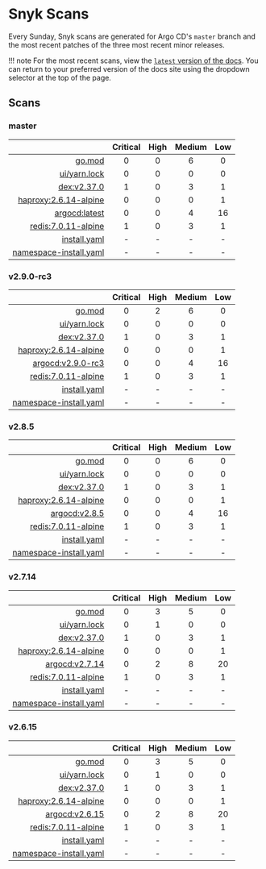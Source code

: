 # Snyk Scans

Every Sunday, Snyk scans are generated for Argo CD's `master` branch and the most recent patches of the three most
recent minor releases.

!!! note
    For the most recent scans, view the [`latest` version of the docs](https://argo-cd.readthedocs.io/en/latest/snyk/).
    You can return to your preferred version of the docs site using the dropdown selector at the top of the page.

## Scans

### master

|    | Critical | High | Medium | Low |
|---:|:--------:|:----:|:------:|:---:|
| [go.mod](master/argocd-test.html) | 0 | 0 | 6 | 0 |
| [ui/yarn.lock](master/argocd-test.html) | 0 | 0 | 0 | 0 |
| [dex:v2.37.0](master/ghcr.io_dexidp_dex_v2.37.0.html) | 1 | 0 | 3 | 1 |
| [haproxy:2.6.14-alpine](master/haproxy_2.6.14-alpine.html) | 0 | 0 | 0 | 1 |
| [argocd:latest](master/quay.io_argoproj_argocd_latest.html) | 0 | 0 | 4 | 16 |
| [redis:7.0.11-alpine](master/redis_7.0.11-alpine.html) | 1 | 0 | 3 | 1 |
| [install.yaml](master/argocd-iac-install.html) | - | - | - | - |
| [namespace-install.yaml](master/argocd-iac-namespace-install.html) | - | - | - | - |

### v2.9.0-rc3

|    | Critical | High | Medium | Low |
|---:|:--------:|:----:|:------:|:---:|
| [go.mod](v2.9.0-rc3/argocd-test.html) | 0 | 2 | 6 | 0 |
| [ui/yarn.lock](v2.9.0-rc3/argocd-test.html) | 0 | 0 | 0 | 0 |
| [dex:v2.37.0](v2.9.0-rc3/ghcr.io_dexidp_dex_v2.37.0.html) | 1 | 0 | 3 | 1 |
| [haproxy:2.6.14-alpine](v2.9.0-rc3/haproxy_2.6.14-alpine.html) | 0 | 0 | 0 | 1 |
| [argocd:v2.9.0-rc3](v2.9.0-rc3/quay.io_argoproj_argocd_v2.9.0-rc3.html) | 0 | 0 | 4 | 16 |
| [redis:7.0.11-alpine](v2.9.0-rc3/redis_7.0.11-alpine.html) | 1 | 0 | 3 | 1 |
| [install.yaml](v2.9.0-rc3/argocd-iac-install.html) | - | - | - | - |
| [namespace-install.yaml](v2.9.0-rc3/argocd-iac-namespace-install.html) | - | - | - | - |

### v2.8.5

|    | Critical | High | Medium | Low |
|---:|:--------:|:----:|:------:|:---:|
| [go.mod](v2.8.5/argocd-test.html) | 0 | 0 | 6 | 0 |
| [ui/yarn.lock](v2.8.5/argocd-test.html) | 0 | 0 | 0 | 0 |
| [dex:v2.37.0](v2.8.5/ghcr.io_dexidp_dex_v2.37.0.html) | 1 | 0 | 3 | 1 |
| [haproxy:2.6.14-alpine](v2.8.5/haproxy_2.6.14-alpine.html) | 0 | 0 | 0 | 1 |
| [argocd:v2.8.5](v2.8.5/quay.io_argoproj_argocd_v2.8.5.html) | 0 | 0 | 4 | 16 |
| [redis:7.0.11-alpine](v2.8.5/redis_7.0.11-alpine.html) | 1 | 0 | 3 | 1 |
| [install.yaml](v2.8.5/argocd-iac-install.html) | - | - | - | - |
| [namespace-install.yaml](v2.8.5/argocd-iac-namespace-install.html) | - | - | - | - |

### v2.7.14

|    | Critical | High | Medium | Low |
|---:|:--------:|:----:|:------:|:---:|
| [go.mod](v2.7.14/argocd-test.html) | 0 | 3 | 5 | 0 |
| [ui/yarn.lock](v2.7.14/argocd-test.html) | 0 | 1 | 0 | 0 |
| [dex:v2.37.0](v2.7.14/ghcr.io_dexidp_dex_v2.37.0.html) | 1 | 0 | 3 | 1 |
| [haproxy:2.6.14-alpine](v2.7.14/haproxy_2.6.14-alpine.html) | 0 | 0 | 0 | 1 |
| [argocd:v2.7.14](v2.7.14/quay.io_argoproj_argocd_v2.7.14.html) | 0 | 2 | 8 | 20 |
| [redis:7.0.11-alpine](v2.7.14/redis_7.0.11-alpine.html) | 1 | 0 | 3 | 1 |
| [install.yaml](v2.7.14/argocd-iac-install.html) | - | - | - | - |
| [namespace-install.yaml](v2.7.14/argocd-iac-namespace-install.html) | - | - | - | - |

### v2.6.15

|    | Critical | High | Medium | Low |
|---:|:--------:|:----:|:------:|:---:|
| [go.mod](v2.6.15/argocd-test.html) | 0 | 3 | 5 | 0 |
| [ui/yarn.lock](v2.6.15/argocd-test.html) | 0 | 1 | 0 | 0 |
| [dex:v2.37.0](v2.6.15/ghcr.io_dexidp_dex_v2.37.0.html) | 1 | 0 | 3 | 1 |
| [haproxy:2.6.14-alpine](v2.6.15/haproxy_2.6.14-alpine.html) | 0 | 0 | 0 | 1 |
| [argocd:v2.6.15](v2.6.15/quay.io_argoproj_argocd_v2.6.15.html) | 0 | 2 | 8 | 20 |
| [redis:7.0.11-alpine](v2.6.15/redis_7.0.11-alpine.html) | 1 | 0 | 3 | 1 |
| [install.yaml](v2.6.15/argocd-iac-install.html) | - | - | - | - |
| [namespace-install.yaml](v2.6.15/argocd-iac-namespace-install.html) | - | - | - | - |
